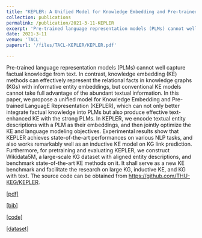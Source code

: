 ```yaml
---
title: "KEPLER: A Unified Model for Knowledge Embedding and Pre-trained Language Representation"
collection: publications
permalink: /publication/2021-3-11-KEPLER
excerpt: 'Pre-trained language representation models (PLMs) cannot well capture factual knowledge from text. In contrast, knowledge embedding (KE) methods can effectively represent the relational facts in knowledge graphs (KGs) with informative entity embeddings, but conventional KE models cannot take full advantage of the abundant textual information. In this paper, we propose a unified model for Knowledge Embedding and Pre-trained LanguagE Representation (KEPLER), which can not only better integrate factual knowledge into PLMs but also produce effective text-enhanced KE with the strong PLMs. In KEPLER, we encode textual entity descriptions with a PLM as their embeddings, and then jointly optimize the KE and language modeling objectives. Experimental results show that KEPLER achieves state-of-the-art performances on various NLP tasks, and also works remarkably well as an inductive KE model on KG link prediction. Furthermore, for pretraining and evaluating KEPLER, we construct Wikidata5M, a large-scale KG dataset with aligned entity descriptions, and benchmark state-of-the-art KE methods on it. It shall serve as a new KE benchmark and facilitate the research on large KG, inductive KE, and KG with text. The source code can be obtained from https://github.com/THU-KEG/KEPLER.'
date: 2021-3-11
venue: 'TACL'
paperurl: '/files/TACL-KEPLER/KEPLER.pdf'

---
```

Pre-trained language representation models (PLMs) cannot well capture factual knowledge from text. In contrast, knowledge embedding (KE) methods can effectively represent the relational facts in knowledge graphs (KGs) with informative entity embeddings, but conventional KE models cannot take full advantage of the abundant textual information. In this paper, we propose a unified model for Knowledge Embedding and Pre-trained LanguagE Representation (KEPLER), which can not only better integrate factual knowledge into PLMs but also produce effective text-enhanced KE with the strong PLMs. In KEPLER, we encode textual entity descriptions with a PLM as their embeddings, and then jointly optimize the KE and language modeling objectives. Experimental results show that KEPLER achieves state-of-the-art performances on various NLP tasks, and also works remarkably well as an inductive KE model on KG link prediction. Furthermore, for pretraining and evaluating KEPLER, we construct Wikidata5M, a large-scale KG dataset with aligned entity descriptions, and benchmark state-of-the-art KE methods on it. It shall serve as a new KE benchmark and facilitate the research on large KG, inductive KE, and KG with text. The source code can be obtained from https://github.com/THU-KEG/KEPLER.

[[pdf]](/files/TACL-KEPLER/KEPLER.pdf)

[[bib]](/files/TACL-KEPLER/KEPLER.bib)

[[code]](https://github.com/THU-KEG/KEPLER)

[[dataset]](https://deepgraphlearning.github.io/project/wikidata5m)
